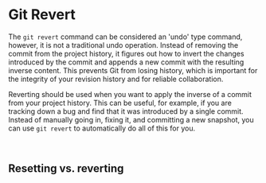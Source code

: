 # **Git Revert**

The `git revert` command can be considered an 'undo' type command, however, it is not a traditional undo operation. Instead of removing the commit from the project history, it figures out how to invert the changes introduced by the commit and appends a new commit with the resulting inverse content. This prevents Git from losing history, which is important for the integrity of your revision history and for reliable collaboration.

Reverting should be used when you want to apply the inverse of a commit from your project history. This can be useful, for example, if you are tracking down a bug and find that it was introduced by a single commit. Instead of manually going in, fixing it, and committing a new snapshot, you can use `git revert` to automatically do all of this for you.

&nbsp;

## **Resetting vs. reverting**